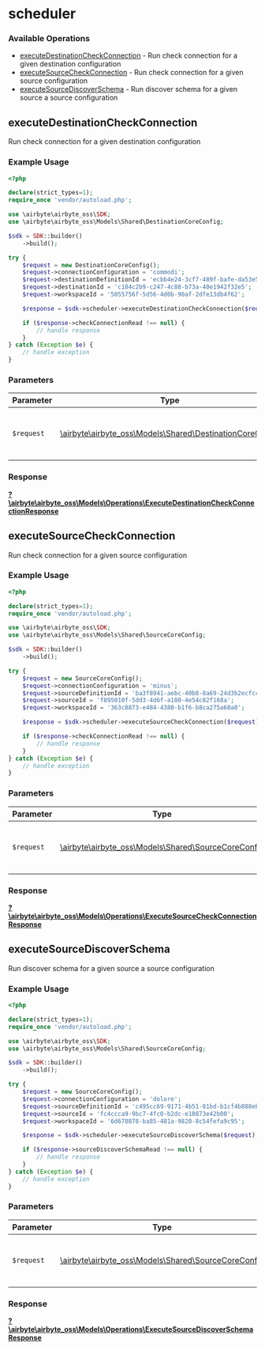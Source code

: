 # scheduler

### Available Operations

* [executeDestinationCheckConnection](#executedestinationcheckconnection) - Run check connection for a given destination configuration
* [executeSourceCheckConnection](#executesourcecheckconnection) - Run check connection for a given source configuration
* [executeSourceDiscoverSchema](#executesourcediscoverschema) - Run discover schema for a given source a source configuration

## executeDestinationCheckConnection

Run check connection for a given destination configuration

### Example Usage

```php
<?php

declare(strict_types=1);
require_once 'vendor/autoload.php';

use \airbyte\airbyte_oss\SDK;
use \airbyte\airbyte_oss\Models\Shared\DestinationCoreConfig;

$sdk = SDK::builder()
    ->build();

try {
    $request = new DestinationCoreConfig();
    $request->connectionConfiguration = 'commodi';
    $request->destinationDefinitionId = 'ecbb4e24-3cf7-489f-bafe-da53e5ae6e0a';
    $request->destinationId = 'c184c2b9-c247-4c88-b73a-40e1942f32e5';
    $request->workspaceId = '5055756f-5d56-4d0b-90af-2dfe13db4f62';

    $response = $sdk->scheduler->executeDestinationCheckConnection($request);

    if ($response->checkConnectionRead !== null) {
        // handle response
    }
} catch (Exception $e) {
    // handle exception
}
```

### Parameters

| Parameter                                                                                                | Type                                                                                                     | Required                                                                                                 | Description                                                                                              |
| -------------------------------------------------------------------------------------------------------- | -------------------------------------------------------------------------------------------------------- | -------------------------------------------------------------------------------------------------------- | -------------------------------------------------------------------------------------------------------- |
| `$request`                                                                                               | [\airbyte\airbyte_oss\Models\Shared\DestinationCoreConfig](../../models/shared/DestinationCoreConfig.md) | :heavy_check_mark:                                                                                       | The request object to use for the request.                                                               |


### Response

**[?\airbyte\airbyte_oss\Models\Operations\ExecuteDestinationCheckConnectionResponse](../../models/operations/ExecuteDestinationCheckConnectionResponse.md)**


## executeSourceCheckConnection

Run check connection for a given source configuration

### Example Usage

```php
<?php

declare(strict_types=1);
require_once 'vendor/autoload.php';

use \airbyte\airbyte_oss\SDK;
use \airbyte\airbyte_oss\Models\Shared\SourceCoreConfig;

$sdk = SDK::builder()
    ->build();

try {
    $request = new SourceCoreConfig();
    $request->connectionConfiguration = 'minus';
    $request->sourceDefinitionId = 'ba3f8941-aebc-40b8-8a69-24d3b2ecfcc8';
    $request->sourceId = 'f895010f-5dd3-4d6f-a180-4e54c82f168a';
    $request->workspaceId = '363c8873-e484-4380-b1f6-b8ca275a60a0';

    $response = $sdk->scheduler->executeSourceCheckConnection($request);

    if ($response->checkConnectionRead !== null) {
        // handle response
    }
} catch (Exception $e) {
    // handle exception
}
```

### Parameters

| Parameter                                                                                      | Type                                                                                           | Required                                                                                       | Description                                                                                    |
| ---------------------------------------------------------------------------------------------- | ---------------------------------------------------------------------------------------------- | ---------------------------------------------------------------------------------------------- | ---------------------------------------------------------------------------------------------- |
| `$request`                                                                                     | [\airbyte\airbyte_oss\Models\Shared\SourceCoreConfig](../../models/shared/SourceCoreConfig.md) | :heavy_check_mark:                                                                             | The request object to use for the request.                                                     |


### Response

**[?\airbyte\airbyte_oss\Models\Operations\ExecuteSourceCheckConnectionResponse](../../models/operations/ExecuteSourceCheckConnectionResponse.md)**


## executeSourceDiscoverSchema

Run discover schema for a given source a source configuration

### Example Usage

```php
<?php

declare(strict_types=1);
require_once 'vendor/autoload.php';

use \airbyte\airbyte_oss\SDK;
use \airbyte\airbyte_oss\Models\Shared\SourceCoreConfig;

$sdk = SDK::builder()
    ->build();

try {
    $request = new SourceCoreConfig();
    $request->connectionConfiguration = 'dolore';
    $request->sourceDefinitionId = 'c495cc69-9171-4b51-81bd-b1cf4b888ebd';
    $request->sourceId = 'fc4ccca9-9bc7-4fc0-b2dc-e10873e42b00';
    $request->workspaceId = '6d678878-ba85-481a-9820-8c54fefa9c95';

    $response = $sdk->scheduler->executeSourceDiscoverSchema($request);

    if ($response->sourceDiscoverSchemaRead !== null) {
        // handle response
    }
} catch (Exception $e) {
    // handle exception
}
```

### Parameters

| Parameter                                                                                      | Type                                                                                           | Required                                                                                       | Description                                                                                    |
| ---------------------------------------------------------------------------------------------- | ---------------------------------------------------------------------------------------------- | ---------------------------------------------------------------------------------------------- | ---------------------------------------------------------------------------------------------- |
| `$request`                                                                                     | [\airbyte\airbyte_oss\Models\Shared\SourceCoreConfig](../../models/shared/SourceCoreConfig.md) | :heavy_check_mark:                                                                             | The request object to use for the request.                                                     |


### Response

**[?\airbyte\airbyte_oss\Models\Operations\ExecuteSourceDiscoverSchemaResponse](../../models/operations/ExecuteSourceDiscoverSchemaResponse.md)**

